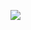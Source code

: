 ![](https://www.google.com/url?sa=i&url=https%3A%2F%2Fwww.pinterest.com%2Fpin%2F434808539018575874%2F&psig=AOvVaw1Q5BO_QPedtATkAdDF8qPZ&ust=1595971376978000&source=images&cd=vfe&ved=0CAIQjRxqFwoTCKCLwuqu7uoCFQAAAAAdAAAAABAQ)
